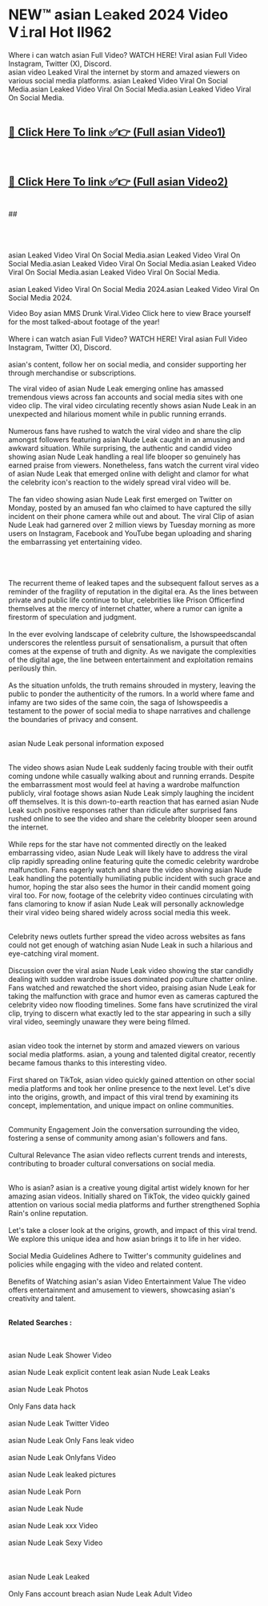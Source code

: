 
# NEW™ asian L𝚎aked 2024 Video V𝚒ral Hot ll962

Where i can watch asian Full Video? WATCH HERE! Viral asian Full Video Instagram, Twitter (X), Discord. <br>
asian video Leaked Viral the internet by storm and amazed viewers on various social media platforms. asian Leaked Video Viral On Social Media.asian Leaked Video Viral On Social Media.asian Leaked Video Viral On Social Media.<br>
 <br>

##  <a href="https://clipsfans.site?title=asian&ref=git">🔴 Click Here To link ✅👉 (Full asian Video1) </a><br>
  <br>

##  <a href="https://clipsfans.site?title=asian&ref=git">🔴 Click Here To link ✅👉 (Full asian Video2)</a><br>
  <br>
  ##


  <br>

  <br>

<br><br>
asian Leaked Video Viral On Social Media.asian Leaked Video Viral On Social Media.asian Leaked Video Viral On Social Media.asian Leaked Video Viral On Social Media.asian Leaked Video Viral On Social Media.
<br><br>
asian Leaked Video Viral On Social Media 2024.asian Leaked Video Viral On Social Media 2024.


Video Boy asian MMS Drunk Viral.Video Click here to view Brace yourself for the most talked-about footage of the year!
<br><br>
Where i can watch asian Full Video? WATCH HERE! Viral asian Full Video Instagram, Twitter (X), Discord.
<br><br>
asian's content, follow her on social media, and consider supporting her through merchandise or subscriptions.


The viral video of asian Nude Leak emerging online has amassed tremendous views across fan accounts and social media sites with one video clip. The viral video circulating recently shows asian Nude Leak in an unexpected and hilarious moment while in public running errands.
<br><br>
Numerous fans have rushed to watch the viral video and share the clip amongst followers featuring asian Nude Leak caught in an amusing and awkward situation. While surprising, the authentic and candid video showing asian Nude Leak handling a real life blooper so genuinely has earned praise from viewers. Nonetheless, fans watch the current viral video of asian Nude Leak that emerged online with delight and clamor for what the celebrity icon's reaction to the widely spread viral video will be.
<br><br>
The fan video showing asian Nude Leak first emerged on Twitter on Monday, posted by an amused fan who claimed to have captured the silly incident on their phone camera while out and about. The viral Clip of asian Nude Leak had garnered over 2 million views by Tuesday morning as more users on Instagram, Facebook and YouTube began uploading and sharing the embarrassing yet entertaining video.
<br><br>


<br><br>
The recurrent theme of leaked tapes and the subsequent fallout serves as a reminder of the fragility of reputation in the digital era. As the lines between private and public life continue to blur, celebrities like Prison Officerfind themselves at the mercy of internet chatter, where a rumor can ignite a firestorm of speculation and judgment.
<br><br>
In the ever evolving landscape of celebrity culture, the Ishowspeedscandal underscores the relentless pursuit of sensationalism, a pursuit that often comes at the expense of truth and dignity. As we navigate the complexities of the digital age, the line between entertainment and exploitation remains perilously thin.
<br><br>
As the situation unfolds, the truth remains shrouded in mystery, leaving the public to ponder the authenticity of the rumors. In a world where fame and infamy are two sides of the same coin, the saga of Ishowspeedis a testament to the power of social media to shape narratives and challenge the boundaries of privacy and consent.
<br><br>





asian Nude Leak personal information exposed
<br><br>



The video shows asian Nude Leak suddenly facing trouble with their outfit coming undone while casually walking about and running errands. Despite the embarrassment most would feel at having a wardrobe malfunction publicly, viral footage shows asian Nude Leak simply laughing the incident off themselves. It is this down-to-earth reaction that has earned asian Nude Leak such positive responses rather than ridicule after surprised fans rushed online to see the video and share the celebrity blooper seen around the internet.
<br><br>
While reps for the star have not commented directly on the leaked embarrassing video, asian Nude Leak will likely have to address the viral clip rapidly spreading online featuring quite the comedic celebrity wardrobe malfunction. Fans eagerly watch and share the video showing asian Nude Leak handling the potentially humiliating public incident with such grace and humor, hoping the star also sees the humor in their candid moment going viral too. For now, footage of the celebrity video continues circulating with fans clamoring to know if asian Nude Leak will personally acknowledge their viral video being shared widely across social media this week.
<br><br>

Celebrity news outlets further spread the video across websites as fans could not get enough of watching asian Nude Leak in such a hilarious and eye-catching viral moment.
<br><br>
Discussion over the viral asian Nude Leak video showing the star candidly dealing with sudden wardrobe issues dominated pop culture chatter online. Fans watched and rewatched the short video, praising asian Nude Leak for taking the malfunction with grace and humor even as cameras captured the celebrity video now flooding timelines. Some fans have scrutinized the viral clip, trying to discern what exactly led to the star appearing in such a silly viral video, seemingly unaware they were being filmed.
<br><br>


asian video took the internet by storm and amazed viewers on various social media platforms. asian, a young and talented digital creator, recently became famous thanks to this interesting video.
<br><br>
First shared on TikTok, asian video quickly gained attention on other social media platforms and took her online presence to the next level. Let's dive into the origins, growth, and impact of this viral trend by examining its concept, implementation, and unique impact on online communities.
<br><br>

Community Engagement Join the conversation surrounding the video, fostering a sense of community among asian's followers and fans.
<br><br>
Cultural Relevance The asian video reflects current trends and interests, contributing to broader cultural conversations on social media.
<br><br>




Who is asian? asian is a creative young digital artist widely known for her amazing asian videos. Initially shared on TikTok, the video quickly gained attention on various social media platforms and further strengthened Sophia Rain's online reputation.
<br><br>
Let's take a closer look at the origins, growth, and impact of this viral trend. We explore this unique idea and how asian brings it to life in her video.
<br><br>
Social Media Guidelines Adhere to Twitter's community guidelines and policies while engaging with the video and related content.
<br><br>
Benefits of Watching asian's asian Video Entertainment Value The video offers entertainment and amusement to viewers, showcasing asian's creativity and talent.
<br><br>




<strong>Related Searches :</strong>

<br><br>
asian Nude Leak Shower Video
<br><br>
asian Nude Leak explicit content leak
asian Nude Leak Leaks
<br><br>
asian Nude Leak Photos
<br><br>
Only Fans data hack
<br><br>
asian Nude Leak Twitter Video
<br><br>
asian Nude Leak Only Fans leak video
<br><br>
asian Nude Leak Onlyfans Video
<br><br>
asian Nude Leak leaked pictures
<br><br>
asian Nude Leak Porn
<br><br>
asian Nude Leak Nude
<br><br>
asian Nude Leak xxx Video
<br><br>
asian Nude Leak Sexy Video
<br><br>
<br><br>
asian Nude Leak Leaked
<br><br>
Only Fans account breach
asian Nude Leak Adult Video
<br><br>